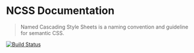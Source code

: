 NCSS Documentation
==================

> Named Cascading Style Sheets is a naming convention and guideline for semantic CSS.

[![Build Status](https://img.shields.io/travis/redaxmedia/ncss-documentation.svg)](https://travis-ci.org/redaxmedia/ncss-documentation)

